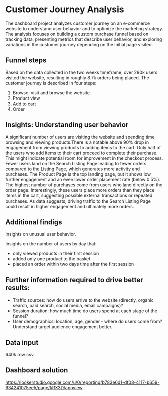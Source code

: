# Customer Journey Analysis

The dashboard project analyzes customer journey on an e-commerce website to understand user behavior and to optimize the marketing strategy. The analysis focuses on building a custom purchase funnel based on tracking data, presenting metrics that describe user behavior, and exploring variations in the customer journey depending on the initial page visited.

## Funnel steps

Based on the data collected in the two weeks timeframe, over 290k users visited the website, resulting in roughly 8.7k orders being placed. The customer journey is described in four steps:

1. Browse: visit and browse the website
2. Product view
3. Add to cart
4. Order

## Insights: Understanding user behavior

A significant number of users are visiting the website and spending time browsing and viewing products.There is a notable above 90% drop in engagement from viewing products to adding items to the cart. Only half of the users who add items to their cart proceed to complete their purchase. This might indicate potential room for improvement in the checkout process. Fewer users land on the Search Listing Page leading to fewer orders compared to the Listing Page, which generates more activity and purchases. The Product Page is the top landing page, but it shows low further engagement and an even lower order placement rate (below 0.5%). The highest number of purchases come from users who land directly on the order page. Interestingly, these users place more orders than they place items in the cart, suggesting possible external transactions or repeated purchases. As data suggests, driving traffic to the Search Listing Page could result in higher engagement and ultimately more orders.

## Additional findigs

Insights on unusual user behavior.

Insights on the number of users by day that:

- only viewed products in their first session
- added only one product to the basket
- placed an order within two days time after the first session

## Further information required to drive better results:

- Traffic sources: how do users arrive to the website (directly, organic search, paid search, social media, email campaigns)?
- Session duration: how much time do users spend at each stage of the funnel?
- User demographics: location, age, gender - where do users come from? Understand target audience engagement better.

## Data input

640k row csv

## Dashboard solution

https://lookerstudio.google.com/u/0/reporting/b783e6d1-df08-4117-b659-634241075ee5/page/kRX3D/appview

